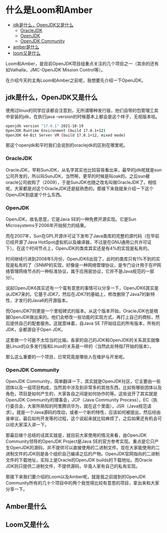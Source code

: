 # 什么是Loom和Amber


<!-- vim-markdown-toc GFM -->

* [jdk是什么，OpenJDK又是什么](#jdk是什么openjdk又是什么)
  * [OracleJDK](#oraclejdk)
  * [OpenJDK](#openjdk)
  * [OpenJDK Community](#openjdk-community)
* [amber是什么](#amber是什么)
* [loom又是什么](#loom又是什么)

<!-- vim-markdown-toc -->

Loom和Amber，是目前OpenJDK项目组重点关注的几个项目之一（其余的还有如Valhalla，JMC-OpenJDK Mission Control等）。

在介绍今天的主角Loom和Amber之前呢，我想要先介绍一下OpenJDK。

## jdk是什么，OpenJDK又是什么

使用过linux的同学应该都会注意到，无所谓哪种发行版，他们自带的包管理工具中安装的jdk，在执行java -version的时候基本上都会是这个样子，无视版本哈。

```bash
openjdk version "17.0.1" 2021-10-19
OpenJDK Runtime Environment (build 17.0.1+12)
OpenJDK 64-Bit Server VM (build 17.0.1+12, mixed mode)
```

那这个openjdk和平时我们会说到的oraclejdk的区别在哪里呢。

### OracleJDK

OracleJDK，早称SunJDK，从名字其实也比较容易看出来，最早的jdk呢就是sun公司开发的，所以叫SunJDK，当然啊，更早的时候是叫oak的。之后sun被oracle公司收购了（2009），于是SunJDK也随之改名叫做OracleJDK了。相信呢，大家都是对这个OracleJDK还是挺熟悉的。那接下来我就来介绍一下这个OpenJDK到底是个什么东西。

### OpenJDK

OpenJDK，故名思意，它是Java SE的一种免费开源实现。它是Sun Microsystems于2006年开始努力的结果。

而在2007年，Sun在GPL开源许可证下发布了Java类库的完整的源代码（在早前已经开源了Java HotSpot虚拟机以及编译器，不过是在GNU通用公共许可证下）。在这个时间节点上，OpenJDK的类库其实还是有4%的实现是私有的。

时间继续行进到2008年5月份，OpenJDK6出现了，此时的类库只有1%不到的实现是私有的了（SNMP的实现，好像是一种网络管理协议，是专门设计用于在IP网络管理网络节点的一种标准协议，属于应用层协议，它并不是Java规范的一部分）。

说起OpenJDK6其实还有一个蛮有意思的事情可以分享一下，OpenJDK6其实是从JDK7来的。它基于JDK7，然后在JDK7的基础上，修改删除了Java7的新特性，才发行的Java6的开源版本。

而OpenJDK7则更是一个里程碑式的版本。从这个版本开始，OracleJDK也是根据OpenJDK做出来的。他们会修改一些功能的实现方式，再打上自己的商标，然后提供自己的配套服务。这就意味着，自Java SE 7开始往后的所有版本，所有的JDK，全都源自于Open JDK。

这里做一个可能不太恰当的比喻。各家的自己的JDK和OpenJDK的关系其实就像是Linux的众多发行版和Linux的关系是一样的（当然此处特指7开始的版本）。

那么这么重要的一个项目，日常究竟是哪些人在维护与开发呢。

### OpenJDK Community

OpenJDK Community，简单翻译一下，其实就是OpenJDK社区，它主要由一些团体以及一组项目构成，当然其中涉及到非常多的其他东西，比如有哪些团体以及角色，项目是如何产生的，大家各自之间是如何协作的等。这些说开了其实就是OpenJDK Community的理事会，JCP（Java Community Process），EC（执行委员会，大家所熟知的阿里腾讯华为，就在这个里面），JSR（Java规范请求）。就是一个Java源码的改动，或者一个新的特性，应该如何被提出，然后经由谁审议，最后如何开发等的过程，这个说起来就比较麻烦了，之后如果还有机会可以给大家深入讲一下。

那最后做个总结的话其实就是，就目前大家使用的情况来看，由OpenJDK Community领导的OpenJDK Project是Java SE的官方参考实现。重点是它只产生OpenJDK的源码，并不提供可以直接使用的二进制文件。现在大家能使用的二进制文件的JDK则是各个组织自己编译之后的产物。OpenJDK官网指向的二进制文件的下载地址，实际上是Oracle的OpenJDK builds的下载地址。而Oracle JDK则只提供二进制文件，不提供源码，毕竟人家有自己的私有实现。

那接下来我们要介绍的Loom以及Amber呢，就是我之前提到的OpenJDK Community所有的几十个项目中的两个我觉得比较有意思的项目，拿出来和大家分享一下。

## Amber是什么



## Loom又是什么
